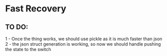 # Fast Recovery
## TO DO:
1 - Once the thing works, we should use pickle as it is much faster than json
2 - the json struct generation is working, so now we should handle pushing the state to the switch 